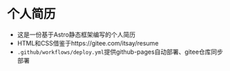 # 个人简历

- 这是一份基于Astro静态框架编写的个人简历
- HTML和CSS借鉴于https://gitee.com/itsay/resume
- `.github/workflows/deploy.yml`提供github-pages自动部署、gitee仓库同步部署